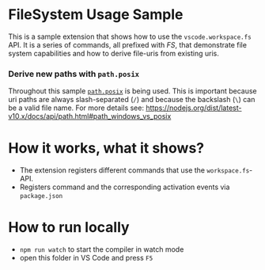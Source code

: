 # FileSystem Usage Sample

This is a sample extension that shows how to use the `vscode.workspace.fs` API. It is a series of commands, all prefixed with *FS*, that demonstrate file system capabilities and how to derive file-uris from existing uris. 


### Derive new paths with `path.posix`

Throughout this sample [`path.posix`](https://nodejs.org/dist/latest-v10.x/docs/api/path.html#path_path_posix) is being used. This is important because uri paths are always slash-separated (`/`) and because the backslash (`\`) can be a valid file name. For more details see: https://nodejs.org/dist/latest-v10.x/docs/api/path.html#path_windows_vs_posix 

# How it works, what it shows?

- The extension registers different commands that use the `workspace.fs`-API.
- Registers command and the corresponding activation events via `package.json`

# How to run locally

* `npm run watch` to start the compiler in watch mode
* open this folder in VS Code and press `F5`

